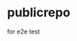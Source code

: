 # publicrepo
for e2e test





















































































































































































































































































































































































































































































































































































































































































































































































































































































































































































































































































































































































































































